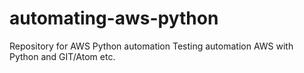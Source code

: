 # automating-aws-python
Repository for AWS Python automation
Testing automation AWS with Python and GIT/Atom etc.
